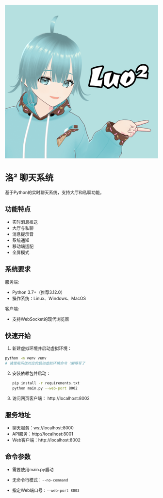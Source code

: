 ![logo](./static/Luo2Icon-mini.png)

# 洛² 聊天系统

基于Python的实时聊天系统，支持大厅和私聊功能。

## 功能特点

- 实时消息推送
- 大厅与私聊
- 消息提示音
- 系统通知
- 移动端适配
- 全屏模式

## 系统要求

服务端:

- Python 3.7+（推荐3.12.0）
- 操作系统：Linux、Windows、MacOS

客户端:

- 支持WebSocket的现代浏览器

## 快速开始

1. 新建虚拟环境并启动虚拟环境：

```bash
python -m venv venv
# 请使用系统对应的启动虚拟环境命令（懒得写了
```

2. 安装依赖包并启动：
   
   ```bash
   pip install -r requirements.txt
   python main.py --web-port 8002
   ```

3. 访问网页客户端：
   http://localhost:8002

## 服务地址

- 聊天服务：ws://localhost:8000
- API服务：http://localhost:8001
- Web客户端：http://localhost:8002

## 命令参数

- 需要使用main.py启动

- 无命令行模式：`--no-command`

- 指定Web端口号：`--web-port 8003`
